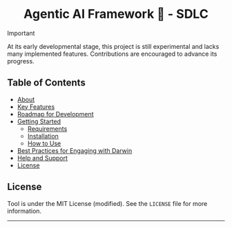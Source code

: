 
<h1 align="center"> Agentic AI Framework 🤖 - SDLC</h1>


> [!IMPORTANT]  
> At its early developmental stage, this project is still experimental and lacks many implemented features. Contributions are encouraged to advance its progress.

## Table of Contents

- [About](#about)
- [Key Features](#key-features)
- [Roadmap for Development](#roadmap-for-development)
- [Getting Started](#getting-started)
  - [Requirements](#requirements)
  - [Installation](#installation)
  - [How to Use](#how-to-use)
- [Best Practices for Engaging with Darwin](#best-practices-for-engaging-with-darwin)
- [Help and Support](#help-and-support)
- [License](#license)

## License

Tool is under the MIT License (modified). See the `LICENSE` file for more information.

---
